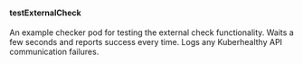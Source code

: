 #### testExternalCheck

An example checker pod for testing the external check functionality.  Waits a few seconds and reports success every time.  Logs any Kuberhealthy API communication failures.
